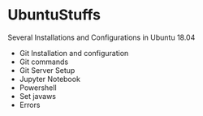 # UbuntuStuffs
Several Installations and Configurations in Ubuntu 18.04
- Git Installation and configuration
- Git commands
- Git Server Setup
- Jupyter Notebook 
- Powershell 
- Set javaws
- Errors
